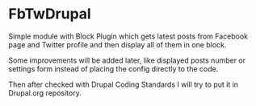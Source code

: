 # FbTwDrupal
Simple module with Block Plugin which gets latest posts from Facebook page and Twitter profile and then display all of them in one block.

Some improvements will be added later, like displayed posts number or settings form instead of placing the config directly to the code.

Then after checked with Drupal Coding Standards I will try to put it in Drupal.org repository.